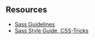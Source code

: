 ## Resources

- [Sass Guidelines](http://sass-guidelin.es/)
- [Sass Style Guide, CSS-Tricks](https://css-tricks.com/sass-style-guide/)